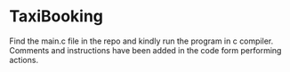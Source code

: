 # TaxiBooking
Find the main.c file in the repo and kindly run the program in c compiler.
Comments and instructions have been added in the code form performing actions.
